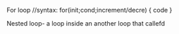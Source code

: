 For loop
//syntax: for(init;cond;increment/decre)
{
    code
}

Nested loop-
a loop inside an another loop that callefd